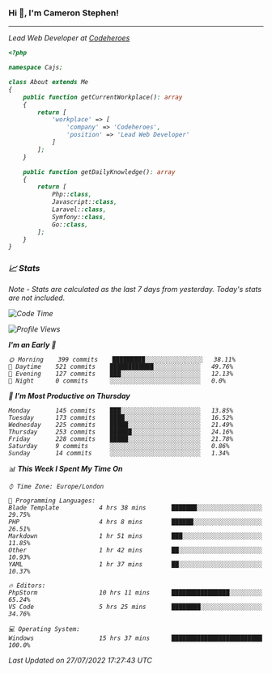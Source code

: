 ### Hi 👋, I'm Cameron Stephen!
<hr>
<p><em>Lead Web Developer at <a href="https://codeheroes.co.uk">Codeheroes</a></p>


```php
<?php

namespace Cajs;

class About extends Me
{
    public function getCurrentWorkplace(): array
    {
        return [
            'workplace' => [
                'company' => 'Codeheroes',
                'position' => 'Lead Web Developer'
            ]
        ];
    }

    public function getDailyKnowledge(): array
    {
        return [
            Php::class,
            Javascript::class,
            Laravel::class,
            Symfony::class,
            Go::class,
        ];
    }
}
```

### 📈 Stats
<p><em>Note - Stats are calculated as the last 7 days from yesterday. Today's stats are not included.</em></p>


<!--START_SECTION:waka-->
![Code Time](http://img.shields.io/badge/Code%20Time-3%2C045%20hrs%2015%20mins-blue)

![Profile Views](http://img.shields.io/badge/Profile%20Views-0-blue)

**I'm an Early 🐤** 

```text
🌞 Morning    399 commits    █████████░░░░░░░░░░░░░░░░   38.11% 
🌆 Daytime    521 commits    ████████████░░░░░░░░░░░░░   49.76% 
🌃 Evening    127 commits    ███░░░░░░░░░░░░░░░░░░░░░░   12.13% 
🌙 Night      0 commits      ░░░░░░░░░░░░░░░░░░░░░░░░░   0.0%

```
📅 **I'm Most Productive on Thursday** 

```text
Monday       145 commits    ███░░░░░░░░░░░░░░░░░░░░░░   13.85% 
Tuesday      173 commits    ████░░░░░░░░░░░░░░░░░░░░░   16.52% 
Wednesday    225 commits    █████░░░░░░░░░░░░░░░░░░░░   21.49% 
Thursday     253 commits    ██████░░░░░░░░░░░░░░░░░░░   24.16% 
Friday       228 commits    █████░░░░░░░░░░░░░░░░░░░░   21.78% 
Saturday     9 commits      ░░░░░░░░░░░░░░░░░░░░░░░░░   0.86% 
Sunday       14 commits     ░░░░░░░░░░░░░░░░░░░░░░░░░   1.34%

```


📊 **This Week I Spent My Time On** 

```text
⌚︎ Time Zone: Europe/London

💬 Programming Languages: 
Blade Template           4 hrs 38 mins       ███████░░░░░░░░░░░░░░░░░░   29.75% 
PHP                      4 hrs 8 mins        ██████░░░░░░░░░░░░░░░░░░░   26.51% 
Markdown                 1 hr 51 mins        ███░░░░░░░░░░░░░░░░░░░░░░   11.85% 
Other                    1 hr 42 mins        ██░░░░░░░░░░░░░░░░░░░░░░░   10.93% 
YAML                     1 hr 37 mins        ██░░░░░░░░░░░░░░░░░░░░░░░   10.37%

🔥 Editors: 
PhpStorm                 10 hrs 11 mins      ████████████████░░░░░░░░░   65.24% 
VS Code                  5 hrs 25 mins       ████████░░░░░░░░░░░░░░░░░   34.76%

💻 Operating System: 
Windows                  15 hrs 37 mins      █████████████████████████   100.0%

```


 Last Updated on 27/07/2022 17:27:43 UTC
<!--END_SECTION:waka-->
